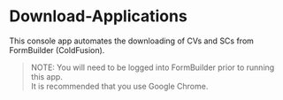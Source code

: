 # Download-Applications

This console app automates the downloading of CVs and SCs from FormBuilder (ColdFusion).

> NOTE: You will need to be logged into FormBuilder prior to running this app.  
> It is recommended that you use Google Chrome.